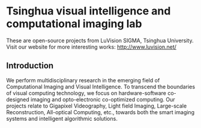 # Tsinghua visual intelligence and computational imaging lab

These are open-source projects from LuVision SIGMA, Tsinghua University. Visit our website for more interesting works: http://www.luvision.net/

## Introduction

We perform multidisciplinary research in the emerging field of Computational Imaging and Visual Intelligence. To transcend the boundaries of visual computing technology, we focus on hardware-software co-designed imaging and opto-electronic co-optimized computing. Our projects relate to Gigapixel Videography, Light field Imaging, Large-scale Reconstruction, All-optical Computing, etc., towards both the smart imaging systems and intelligent algorithmic solutions.


